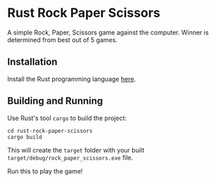 # Rust Rock Paper Scissors
A simple Rock, Paper, Scissors game against the computer. Winner is determined from best out of 5 games.

## Installation
Install the Rust programming language [here](https://www.rust-lang.org/tools/install).

## Building and Running
Use Rust's tool `cargo` to build the project:
```
cd rust-rock-paper-scissors
cargo build
```

This will create the `target` folder with your built `target/debug/rock_paper_scissors.exe` file.

Run this to play the game!